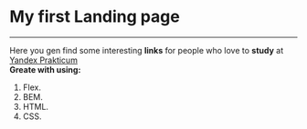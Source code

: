 # My first Landing page
------
Here you gen find some interesting **links** for people who love to __study__ at [Yandex Prakticum](https://practicum.yandex.ru)  
__Greate with using:__
1. Flex.
2. BEM.
3. HTML.
4. CSS.

